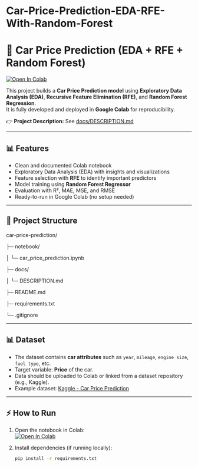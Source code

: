 # Car-Price-Prediction-EDA-RFE-With-Random-Forest

# 🚗 Car Price Prediction (EDA + RFE + Random Forest)

[![Open In Colab](https://colab.research.google.com/assets/colab-badge.svg)](https://colab.research.google.com/drive/1xkUT8uhnoUIIaM_FNUZIoJDumygeQaXE?usp=sharing)

This project builds a **Car Price Prediction model** using **Exploratory Data Analysis (EDA)**, **Recursive Feature Elimination (RFE)**, and **Random Forest Regression**.  
It is fully developed and deployed in **Google Colab** for reproducibility.

👉 **Project Description:** See [docs/DESCRIPTION.md](docs/DESCRIPTION.md)

---

## 📊 Features
- Clean and documented Colab notebook
- Exploratory Data Analysis (EDA) with insights and visualizations
- Feature selection with **RFE** to identify important predictors
- Model training using **Random Forest Regressor**
- Evaluation with R², MAE, MSE, and RMSE
- Ready-to-run in Google Colab (no setup needed)

---

## 📂 Project Structure

car-price-prediction/

├─ notebook/

│ └─ car_price_prediction.ipynb

├─ docs/

│ └─ DESCRIPTION.md

├─ README.md

├─ requirements.txt

└─ .gitignore


---

## 📊 Dataset
- The dataset contains **car attributes** such as `year`, `mileage`, `engine size`, `fuel type`, etc.  
- Target variable: **Price** of the car.  
- Data should be uploaded to Colab or linked from a dataset repository (e.g., Kaggle).  
- Example dataset: [Kaggle - Car Price Prediction]([(https://drive.google.com/drive/folders/1Cp70OsspMBAPGrgnF-m4AsRGvmkKetwy?usp=sharing)])

---

## ⚡ How to Run

1. Open the notebook in Colab:  
   [![Open In Colab](https://colab.research.google.com/assets/colab-badge.svg)](https://colab.research.google.com/drive/1xkUT8uhnoUIIaM_FNUZIoJDumygeQaXE?usp=sharing)

2. Install dependencies (if running locally):
   ```bash
   pip install -r requirements.txt
